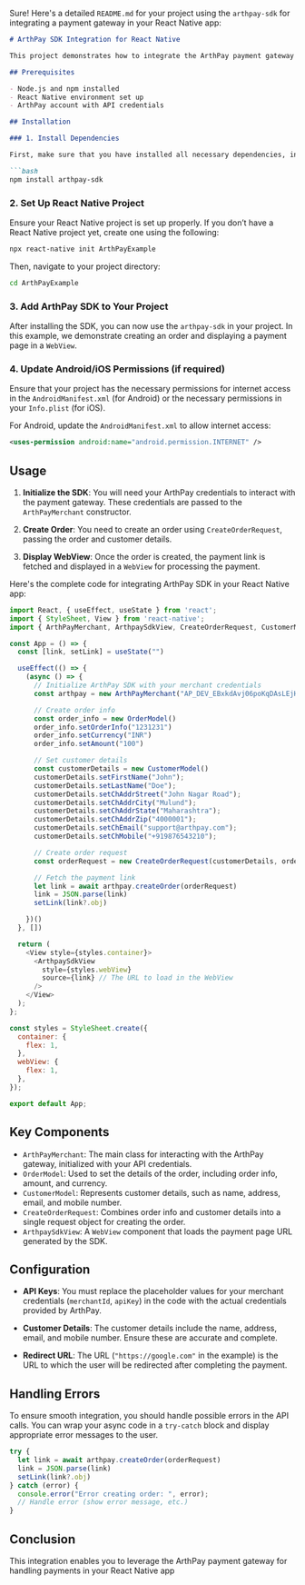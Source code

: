 Sure! Here's a detailed `README.md` for your project using the `arthpay-sdk` for integrating a payment gateway in your React Native app:

```markdown
# ArthPay SDK Integration for React Native

This project demonstrates how to integrate the ArthPay payment gateway SDK in a React Native application. The SDK allows you to create orders, set customer details, and interact with ArthPay's payment processing system to manage payments.

## Prerequisites

- Node.js and npm installed
- React Native environment set up
- ArthPay account with API credentials

## Installation

### 1. Install Dependencies

First, make sure that you have installed all necessary dependencies, including the `arthpay-sdk` package. Run the following command to install the SDK:

```bash
npm install arthpay-sdk
```

### 2. Set Up React Native Project

Ensure your React Native project is set up properly. If you don’t have a React Native project yet, create one using the following:

```bash
npx react-native init ArthPayExample
```

Then, navigate to your project directory:

```bash
cd ArthPayExample
```

### 3. Add ArthPay SDK to Your Project

After installing the SDK, you can now use the `arthpay-sdk` in your project. In this example, we demonstrate creating an order and displaying a payment page in a `WebView`.

### 4. Update Android/iOS Permissions (if required)

Ensure that your project has the necessary permissions for internet access in the `AndroidManifest.xml` (for Android) or the necessary permissions in your `Info.plist` (for iOS).

For Android, update the `AndroidManifest.xml` to allow internet access:

```xml
<uses-permission android:name="android.permission.INTERNET" />
```

## Usage

1. **Initialize the SDK**: You will need your ArthPay credentials to interact with the payment gateway. These credentials are passed to the `ArthPayMerchant` constructor.

2. **Create Order**: You need to create an order using `CreateOrderRequest`, passing the order and customer details.

3. **Display WebView**: Once the order is created, the payment link is fetched and displayed in a `WebView` for processing the payment.

Here's the complete code for integrating ArthPay SDK in your React Native app:

```javascript
import React, { useEffect, useState } from 'react';
import { StyleSheet, View } from 'react-native';
import { ArthPayMerchant, ArthpaySdkView, CreateOrderRequest, CustomerModel, OrderModel } from 'arthpay-sdk'

const App = () => {
  const [link, setLink] = useState("")

  useEffect(() => {
    (async () => {
      // Initialize ArthPay SDK with your merchant credentials
      const arthpay = new ArthPayMerchant("AP_DEV_EBxkdAvj06poKqDAsLEjHsiVVh8tZKxctfFTiT5a0Dc", "4f11mV8v5I6aYHgO4g72Rg==")

      // Create order info
      const order_info = new OrderModel()
      order_info.setOrderInfo("1231231")
      order_info.setCurrency("INR")
      order_info.setAmount("100")

      // Set customer details
      const customerDetails = new CustomerModel()
      customerDetails.setFirstName("John");
      customerDetails.setLastName("Doe");
      customerDetails.setChAddrStreet("John Nagar Road");
      customerDetails.setChAddrCity("Mulund");
      customerDetails.setChAddrState("Maharashtra");
      customerDetails.setChAddrZip("4000001");
      customerDetails.setChEmail("support@arthpay.com");
      customerDetails.setChMobile("+919876543210");

      // Create order request
      const orderRequest = new CreateOrderRequest(customerDetails, order_info, "https://google.com")

      // Fetch the payment link
      let link = await arthpay.createOrder(orderRequest)
      link = JSON.parse(link)
      setLink(link?.obj)

    })()
  }, [])

  return (
    <View style={styles.container}>
      <ArthpaySdkView
        style={styles.webView}
        source={link} // The URL to load in the WebView
      />
    </View>
  );
};

const styles = StyleSheet.create({
  container: {
    flex: 1,
  },
  webView: {
    flex: 1,
  },
});

export default App;
```

## Key Components

- `ArthPayMerchant`: The main class for interacting with the ArthPay gateway, initialized with your API credentials.
- `OrderModel`: Used to set the details of the order, including order info, amount, and currency.
- `CustomerModel`: Represents customer details, such as name, address, email, and mobile number.
- `CreateOrderRequest`: Combines order info and customer details into a single request object for creating the order.
- `ArthpaySdkView`: A `WebView` component that loads the payment page URL generated by the SDK.

## Configuration

- **API Keys**: You must replace the placeholder values for your merchant credentials (`merchantId`, `apiKey`) in the code with the actual credentials provided by ArthPay.
  
- **Customer Details**: The customer details include the name, address, email, and mobile number. Ensure these are accurate and complete.

- **Redirect URL**: The URL (`"https://google.com"` in the example) is the URL to which the user will be redirected after completing the payment.

## Handling Errors

To ensure smooth integration, you should handle possible errors in the API calls. You can wrap your async code in a `try-catch` block and display appropriate error messages to the user.

```javascript
try {
  let link = await arthpay.createOrder(orderRequest)
  link = JSON.parse(link)
  setLink(link?.obj)
} catch (error) {
  console.error("Error creating order: ", error);
  // Handle error (show error message, etc.)
}
```

## Conclusion

This integration enables you to leverage the ArthPay payment gateway for handling payments in your React Native app